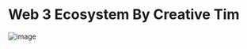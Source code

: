 # Web 3 Ecosystem By Creative Tim
![image](https://user-images.githubusercontent.com/4600172/189114922-01417f4e-bbda-404e-97e5-285990c5e9d5.png)
